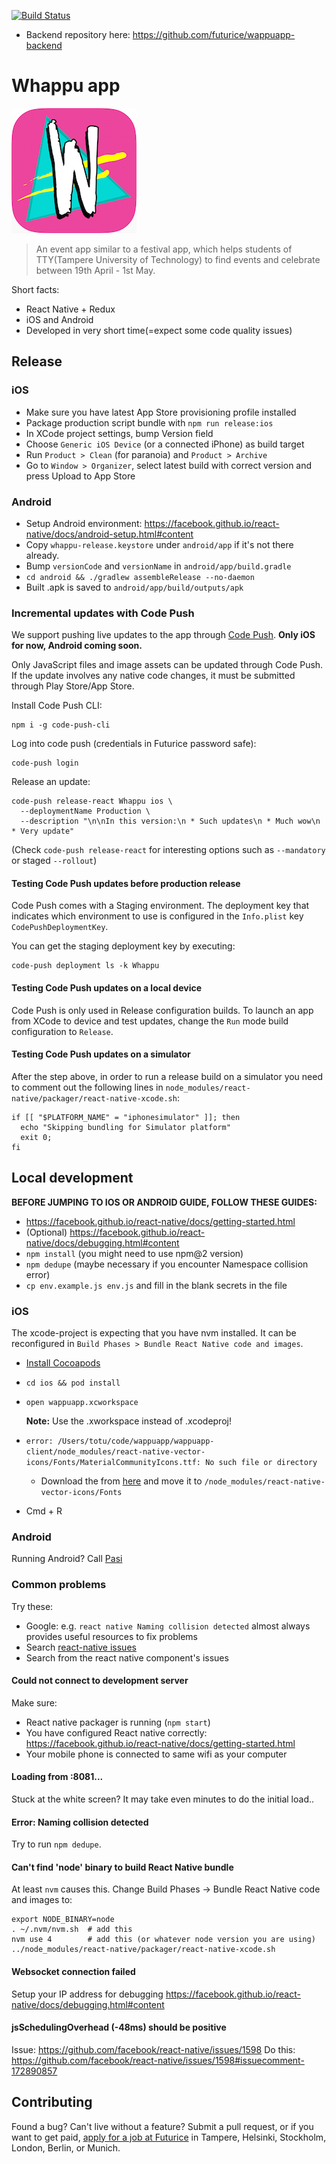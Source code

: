 [![Build Status](https://travis-ci.com/futurice/wappuapp-client.svg?token=4Z4JTnNSis9VpuFymYo8&branch=master)](https://travis-ci.com/futurice/wappuapp-client)

* Backend repository here: https://github.com/futurice/wappuapp-backend

# Whappu app

![](docs/logo.png)

> An event app similar to a festival app, which helps students of TTY(Tampere University of Technology) to find events and celebrate between 19th April - 1st May.

Short facts:

* React Native + Redux
* iOS and Android
* Developed in very short time(=expect some code quality issues)

## Release

### iOS

* Make sure you have latest App Store provisioning profile installed
* Package production script bundle with `npm run release:ios`
* In XCode project settings, bump Version field
* Choose `Generic iOS Device` (or a connected iPhone) as build target
* Run `Product > Clean` (for paranoia) and `Product > Archive`
* Go to `Window > Organizer`, select latest build with correct version and press Upload to App Store

### Android

* Setup Android environment: https://facebook.github.io/react-native/docs/android-setup.html#content
* Copy `whappu-release.keystore` under `android/app` if it's not there already.
* Bump `versionCode` and `versionName` in `android/app/build.gradle`
* `cd android && ./gradlew assembleRelease --no-daemon`
* Built .apk is saved to `android/app/build/outputs/apk`

### Incremental updates with Code Push

We support pushing live updates to the app through [Code Push](https://microsoft.github.io/code-push/). **Only iOS for now, Android coming soon.**

Only JavaScript files and image assets can be updated through Code Push. If the update involves
any native code changes, it must be submitted through Play Store/App Store.

Install Code Push CLI:
```
npm i -g code-push-cli
```

Log into code push (credentials in Futurice password safe):
```
code-push login
```

Release an update:
```
code-push release-react Whappu ios \
  --deploymentName Production \
  --description "\n\nIn this version:\n * Such updates\n * Much wow\n * Very update"
```

(Check `code-push release-react` for interesting options such as `--mandatory` or staged `--rollout`)

#### Testing Code Push updates before production release

Code Push comes with a Staging environment. The deployment key that indicates which environment to use is configured in the `Info.plist` key `CodePushDeploymentKey`.

You can get the staging deployment key by executing:
```
code-push deployment ls -k Whappu
```

#### Testing Code Push updates on a local device

Code Push is only used in Release configuration builds. To launch an app from XCode to device and test updates, change the `Run` mode build configuration to `Release`.

#### Testing Code Push updates on a simulator

After the step above, in order to run a release build on a simulator you need to comment out the following lines in `node_modules/react-native/packager/react-native-xcode.sh`:

```
if [[ "$PLATFORM_NAME" = "iphonesimulator" ]]; then
  echo "Skipping bundling for Simulator platform"
  exit 0;
fi
```

## Local development

**BEFORE JUMPING TO IOS OR ANDROID GUIDE, FOLLOW THESE GUIDES:**

* https://facebook.github.io/react-native/docs/getting-started.html
* (Optional) https://facebook.github.io/react-native/docs/debugging.html#content
* `npm install` (you might need to use npm@2 version)
* `npm dedupe` (maybe necessary if you encounter Namespace collision error)
* `cp env.example.js env.js` and fill in the blank secrets in the file

### iOS

The xcode-project is expecting that you have nvm installed. It can be reconfigured in
`Build Phases > Bundle React Native code and images`.

- [Install Cocoapods](https://guides.cocoapods.org/using/getting-started.html#installation)
- `cd ios && pod install`
- `open wappuapp.xcworkspace`

  **Note:** Use the .xworkspace instead of .xcodeproj!

- `error: /Users/totu/code/wappuapp/wappuapp-client/node_modules/react-native-vector-icons/Fonts/MaterialCommunityIcons.ttf: No such file or directory`
  - Download the from [here](https://github.com/oblador/react-native-vector-icons/raw/master/Fonts/MaterialCommunityIcons.ttf) and move it to `/node_modules/react-native-vector-icons/Fonts`
- Cmd + R

### Android

Running Android? Call [Pasi](http://futurice.com/people/pasi-lampinen)


### Common problems

Try these:

* Google: e.g. `react native Naming collision detected` almost always provides
useful resources to fix problems
* Search [react-native issues](https://github.com/facebook/react-native)
* Search from the react native component's issues

#### Could not connect to development server

Make sure:

* React native packager is running (`npm start`)
* You have configured React native correctly: https://facebook.github.io/react-native/docs/getting-started.html
* Your mobile phone is connected to same wifi as your computer

#### Loading from <your-ip>:8081...

Stuck at the white screen? It may take even minutes to do the initial load..

#### Error: Naming collision detected

Try to run `npm dedupe`.


#### Can't find 'node' binary to build React Native bundle

At least `nvm` causes this. Change Build Phases -> Bundle React Native code and images to:

```
export NODE_BINARY=node
. ~/.nvm/nvm.sh  # add this
nvm use 4        # add this (or whatever node version you are using)
../node_modules/react-native/packager/react-native-xcode.sh
```

#### Websocket connection failed

Setup your IP address for debugging https://facebook.github.io/react-native/docs/debugging.html#content

#### jsSchedulingOverhead (-48ms) should be positive

Issue: https://github.com/facebook/react-native/issues/1598
Do this: https://github.com/facebook/react-native/issues/1598#issuecomment-172890857

## Contributing

Found a bug? Can't live without a feature? Submit a pull request, or if you want to get paid, [apply for a job at Futurice](http://futurice.com/careers) in Tampere, Helsinki, Stockholm, London, Berlin, or Munich.

